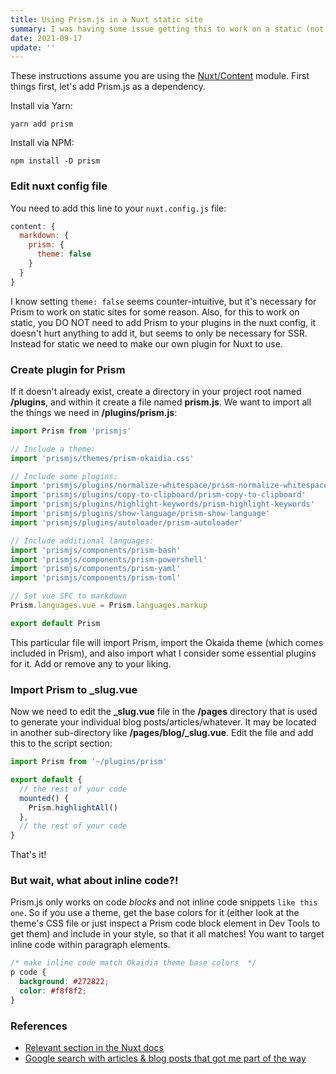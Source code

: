 ```yaml
---
title: Using Prism.js in a Nuxt static site
summary: I was having some issue getting this to work on a static (not SSR) site made with Nuxt, and although I read through a bunch of blog articles, most of them seemed to be missing some piece of information or other that made it not work for me. After mixing and matching some of the instructions, and combining the useful info with the official Nuxt documentation, I finally did all the necessary steps and got it to work. So here's a clear, succinct guide to using Prism.js in a Nuxt static site.
date: 2021-09-17
update: ''
---
```


These instructions assume you are using the [Nuxt/Content](https://github.com/nuxt/content) module. First things first, let's add Prism.js as a dependency.

Install via Yarn:

```shell
yarn add prism
```

Install via NPM:

```shell
npm install -D prism
```

### Edit nuxt config file

You need to add this line to your `nuxt.config.js` file:

```javascript
content: {
  markdown: {
    prism: {
      theme: false
    }
  }
}
```

I know setting `theme: false` seems counter-intuitive, but it's necessary for Prism to work on static sites for some reason. Also, for this to work on static, you DO NOT need to add Prism to your plugins in the nuxt config, it doesn't hurt anything to add it, but seems to only be necessary for SSR. Instead for static we need to make our own plugin for Nuxt to use.

### Create plugin for Prism

If it doesn't already exist, create a directory in your project root named **/plugins**, and within it create a file named **prism.js**. We want to import all the things we need in **/plugins/prism.js**:

```javascript
import Prism from 'prismjs'

// Include a theme:
import 'prismjs/themes/prism-okaidia.css'

// Include some plugins:
import 'prismjs/plugins/normalize-whitespace/prism-normalize-whitespace'
import 'prismjs/plugins/copy-to-clipboard/prism-copy-to-clipboard'
import 'prismjs/plugins/highlight-keywords/prism-highlight-keywords'
import 'prismjs/plugins/show-language/prism-show-language'
import 'prismjs/plugins/autoloader/prism-autoloader'

// Include additional languages:
import 'prismjs/components/prism-bash'
import 'prismjs/components/prism-powershell'
import 'prismjs/components/prism-yaml'
import 'prismjs/components/prism-toml'

// Set vue SFC to markdown
Prism.languages.vue = Prism.languages.markup

export default Prism
```

This particular file will import Prism, import the Okaida theme (which comes included in Prism), and also import what I consider some essential plugins for it. Add or remove any to your liking.

### Import Prism to \_slug.vue

Now we need to edit the **\_slug.vue** file in the **/pages** directory that is used to generate your individual blog posts/articles/whatever. It may be located in another sub-directory like **/pages/blog/\_slug.vue**. Edit the file and add this to the script section:

```javascript
import Prism from '~/plugins/prism'

export default {
  // the rest of your code
  mounted() {
    Prism.highlightAll()
  },
  // the rest of your code
}
```

That's it!

### But wait, what about inline code?!

Prism.js only works on code _blocks_ and not inline code snippets `like this one`. So if you use a theme, get the base colors for it (either look at the theme's CSS file or just inspect a Prism code block element in Dev Tools to get them) and include in your style, so that it all matches! You want to target inline code within paragraph elements.

```css
/* make inline code match Okaidia theme base colors  */
p code {
  background: #272822;
  color: #f8f8f2;
}
```

### References

- [Relevant section in the Nuxt docs](https://content.nuxtjs.org/writing#codeblocks)
- [Google search with articles & blog posts that got me part of the way](https://www.google.com/search?q=prism+js+static+mode&oq=prism+js+static+mode)
